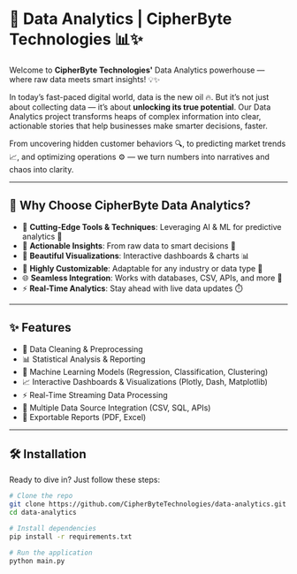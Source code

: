 # 🚀 Data Analytics | CipherByte Technologies 📊✨

Welcome to **CipherByte Technologies'** Data Analytics powerhouse — where raw data meets smart insights! 💡✨

In today’s fast-paced digital world, data is the new oil 🔥. But it’s not just about collecting data — it’s about **unlocking its true potential**. Our Data Analytics project transforms heaps of complex information into clear, actionable stories that help businesses make smarter decisions, faster.

From uncovering hidden customer behaviors 🔍, to predicting market trends 📈, and optimizing operations ⚙️ — we turn numbers into narratives and chaos into clarity.

---

## 🌟 Why Choose CipherByte Data Analytics?

- 🚀 **Cutting-Edge Tools & Techniques**: Leveraging AI & ML for predictive analytics 🤖  
- 🎯 **Actionable Insights**: From raw data to smart decisions 💼  
- 🎨 **Beautiful Visualizations**: Interactive dashboards & charts 📊  
- 🔧 **Highly Customizable**: Adaptable for any industry or data type 🔄  
- 🌐 **Seamless Integration**: Works with databases, CSV, APIs, and more 🔗  
- ⚡ **Real-Time Analytics**: Stay ahead with live data updates ⏱️  

---

## ✨ Features

- 🧹 Data Cleaning & Preprocessing  
- 📊 Statistical Analysis & Reporting  
- 🤖 Machine Learning Models (Regression, Classification, Clustering)  
- 📈 Interactive Dashboards & Visualizations (Plotly, Dash, Matplotlib)  
- ⚡ Real-Time Streaming Data Processing  
- 🔄 Multiple Data Source Integration (CSV, SQL, APIs)  
- 📄 Exportable Reports (PDF, Excel)  

---

## 🛠️ Installation

Ready to dive in? Just follow these steps:

```bash
# Clone the repo
git clone https://github.com/CipherByteTechnologies/data-analytics.git
cd data-analytics

# Install dependencies
pip install -r requirements.txt

# Run the application
python main.py
